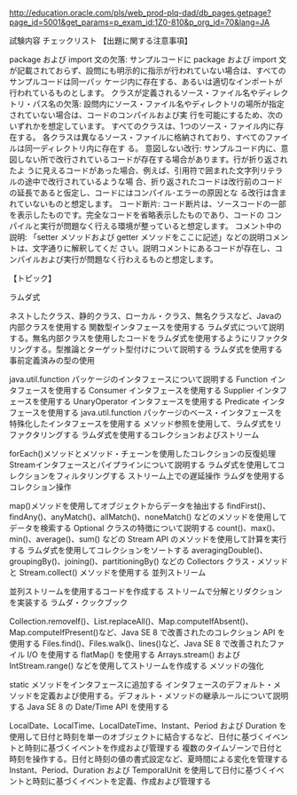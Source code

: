 http://education.oracle.com/pls/web_prod-plq-dad/db_pages.getpage?page_id=5001&get_params=p_exam_id:1Z0-810&p_org_id=70&lang=JA

試験内容 チェックリスト
【出題に関する注意事項】

package および import 文の欠落:
サンプルコードに package および import 文が記載されておらず、設問にも明示的に指示が行われていない場合は、すべてのサンプルコードは同一パッ ケージ内に存在する、あるいは適切なインポートが行われているものとします。
クラスが定義されるソース・ファイル名やディレクトリ・パス名の欠落:
設問内にソース・ファイル名やディレクトリの場所が指定されていない場合は、コードのコンパイルおよび実 行を可能にするため、次のいずれかを想定しています。
すべてのクラスは、1つのソース・ファイル内に存在する。
各クラスは異なるソース・ファイルに格納されており、すべてのファイルは同一ディレクトリ内に存在す る。
意図しない改行:
サンプルコード内に、意図しない所で改行されているコードが存在する場合があります。行が折り返されたよ うに見えるコードがあった場合、例えば、引用符で囲まれた文字列リテラルの途中で改行されているような場 合、折り返されたコードは改行前のコードの延長であると仮定し、コードにはコンパイル･エラーの原因とな る改行は含まれていないものと想定します。
コード断片:
コード断片は、ソースコードの一部を表示したものです。完全なコードを省略表示したものであり、コードの コンパイルと実行が問題なく行える環境が整っていると想定します。
コメント中の説明:
「setter メソッドおよび getter メソッドをここに記述」などの説明コメントは、文字通りに解釈してくだ さい。説明コメントにあるコードが存在し、コンパイルおよび実行が問題なく行わえるものと想定します。


【トピック】

ラムダ式

ネストしたクラス、静的クラス、ローカル・クラス、無名クラスなど、Javaの内部クラスを使用する
関数型インタフェースを使用する
ラムダ式について説明する。無名内部クラスを使用したコードをラムダ式を使用するようにリファクタリングする。型推論とターゲット型付けについて説明する
ラムダ式を使用する事前定義済みの型の使用

java.util.function パッケージのインタフェースについて説明する
Function インタフェースを使用する
Consumer インタフェースを使用する
Supplier インタフェースを使用する
UnaryOperator インタフェースを使用する
Predicate インタフェースを使用する
java.util.function パッケージのベース・インタフェースを特殊化したインタフェースを使用する
メソッド参照を使用して、ラムダ式をリファクタリングする
ラムダ式を使用するコレクションおよびストリーム

forEach()メソッドとメソッド・チェーンを使用したコレクションの反復処理
Streamインタフェースとパイプラインについて説明する
ラムダ式を使用してコレクションをフィルタリングする
ストリーム上での遅延操作
ラムダを使用するコレクション操作

map()メソッドを使用してオブジェクトからデータを抽出する
findFirst()、findAny()、anyMatch()、allMatch()、noneMatch() などのメソッドを使用してデータを検索する
Optional クラスの特徴について説明する
count()、max()、min()、average()、sum() などの Stream API のメソッドを使用して計算を実行する
ラムダ式を使用してコレクションをソートする
averagingDouble()、groupingBy()、joining()、partitioningBy() などの Collectors クラス・メソッドと Stream.collect() メソッドを使用する
並列ストリーム

並列ストリームを使用するコードを作成する
ストリームで分解とリダクションを実装する
ラムダ・クックブック

Collection.removeIf()、List.replaceAll()、Map.computeIfAbsent()、Map.computeIfPresent()など、Java SE 8 で改善されたのコレクション API を使用する
Files.find()、Files.walk()、lines()など、Java SE 8 で改善されたファイル I/O を使用する
flatMap() を使用する
Arrays.stream() および IntStream.range() などを使用してストリームを作成する
メソッドの強化

static メソッドをインタフェースに追加する
インタフェースのデフォルト・メソッドを定義および使用する。デフォルト・メソッドの継承ルールについて説明する
Java SE 8 の Date/Time API を使用する

LocalDate、LocalTime、LocalDateTime、Instant、Period および Duration を使用して日付と時刻を単一のオブジェクトに結合するなど、日付に基づくイベントと時刻に基づくイベントを作成および管理する
複数のタイムゾーンで日付と時刻を操作する。日付と時刻の値の書式設定など、夏時間による変化を管理する
Instant、Period、Duration および TemporalUnit を使用して日付に基づくイベントと時刻に基づくイベントを定義、作成および管理する